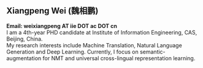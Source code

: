 ## Xiangpeng Wei (魏相鹏)
**Email: weixiangpeng AT iie DOT ac DOT cn** </br>
I am a 4th-year PHD candidate at Institute of Information Engineering, CAS, Beijing, China. </br>
My research interests include Machine Translation, Natural Language Generation and Deep Learning. Currently, I focus on semantic-augmentation for NMT and universal cross-lingual representation learning. </br>
